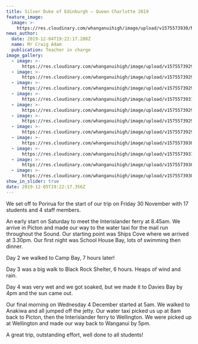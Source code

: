 ```yaml
---
title: Silver Duke of Edinburgh – Queen Charlotte 2019
feature_image:
  image: >-
    https://res.cloudinary.com/whanganuihigh/image/upload/v1575573930/News/78498430_1543578992449691_2939258085878792192_n.jpg
news_author:
  date: 2019-12-04T19:22:17.288Z
  name: Mr Craig Adam
  publication: Teacher in charge
image_gallery:
  - image: >-
      https://res.cloudinary.com/whanganuihigh/image/upload/v1575573929/News/78214242_1543578575783066_2502023435824136192_n.jpg
  - image: >-
      https://res.cloudinary.com/whanganuihigh/image/upload/v1575573929/News/78434191_1543578615783062_3708265971568345088_n.jpg
  - image: >-
      https://res.cloudinary.com/whanganuihigh/image/upload/v1575573929/News/77401452_1543578685783055_6746674416857382912_n.jpg
  - image: >-
      https://res.cloudinary.com/whanganuihigh/image/upload/v1575573931/News/78950161_1543578715783052_2486707174424707072_n.jpg
  - image: >-
      https://res.cloudinary.com/whanganuihigh/image/upload/v1575573929/News/78320020_1543578762449714_5037141351305576448_n.jpg
  - image: >-
      https://res.cloudinary.com/whanganuihigh/image/upload/v1575573929/News/78396995_1543578795783044_3219186539355439104_n.jpg
  - image: >-
      https://res.cloudinary.com/whanganuihigh/image/upload/v1575573929/News/75418943_1543578832449707_7597511776111951872_n.jpg
  - image: >-
      https://res.cloudinary.com/whanganuihigh/image/upload/v1575573930/News/78854449_1543578885783035_6317836659794640896_n.jpg
  - image: >-
      https://res.cloudinary.com/whanganuihigh/image/upload/v1575573931/News/79129951_1543578939116363_4482581616497000448_n.jpg
  - image: >-
      https://res.cloudinary.com/whanganuihigh/image/upload/v1575573930/News/78498430_1543578992449691_2939258085878792192_n.jpg
  - image: >-
      https://res.cloudinary.com/whanganuihigh/image/upload/v1575573930/News/79540643_1543579032449687_5976504570715570176_n.jpg
show_in_slider: true
date: 2019-12-05T19:22:17.356Z
---
```

We set off to Porirua for the start of our trip on Friday 30 November with 17 students and 4 staff members.  

An early start on Saturday to meet the Interislander ferry at 8.45am.  We arrive in Picton and made our way to the water taxi for the mail run throughout the Sound.  Our starting point was Ships Cove where we arrived at 3.30pm.  Our first night was School House Bay, lots of swimming then dinner.  

Day 2 we walked to Camp Bay, 7 hours later!  

Day 3 was a big walk to Black Rock Shelter, 6 hours.  Heaps of wind and rain.  

Day 4 was very wet and we got soaked, but we made it to Davies Bay by 4pm and the sun came out.  

Our final morning on Wednesday 4 December started at 5am.  We walked to Anakiwa and all jumped off the jetty. Our water taxi picked us up at 8am back to Picton, then the Interislander ferry to Wellington.  We were picked up at Wellington and made our way back to Wanganui by 5pm.

A great trip, outstanding effort, well done to all students!
